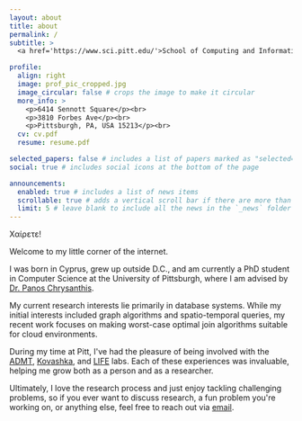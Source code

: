 ```yaml
---
layout: about
title: about
permalink: /
subtitle: >
  <a href='https://www.sci.pitt.edu/'>School of Computing and Information</a>, <a href='https://www.pitt.edu/'>University of Pittsburgh</a>

profile:
  align: right
  image: prof_pic_cropped.jpg
  image_circular: false # crops the image to make it circular
  more_info: >
    <p>6414 Sennott Square</p><br>
    <p>3810 Forbes Ave</p><br>
    <p>Pittsburgh, PA, USA 15213</p><br>
  cv: cv.pdf
  resume: resume.pdf

selected_papers: false # includes a list of papers marked as "selected={true}"
social: true # includes social icons at the bottom of the page

announcements:
  enabled: true # includes a list of news items
  scrollable: true # adds a vertical scroll bar if there are more than 3 news items
  limit: 5 # leave blank to include all the news in the `_news` folder
---
```


Χαίρετε!

Welcome to my little corner of the internet.

I was born in Cyprus, grew up outside D.C., and am currently a PhD student in Computer Science at the University of Pittsburgh, where I am advised by [Dr. Panos Chrysanthis](https://panos.cs.pitt.edu).

My current research interests lie primarily in database systems. While my initial interests included graph algorithms and spatio-temporal queries, my recent work focuses on making worst-case optimal join algorithms suitable for cloud environments.

During my time at Pitt, I've had the pleasure of being involved with the [ADMT](https://db.cs.pitt.edu/group/), [Kovashka](https://people.cs.pitt.edu/~kovashka/), and [LIFE](http://www.lifelab.pitt.edu/) labs.
Each of these experiences was invaluable, helping me grow both as a person and as a researcher.

Ultimately, I love the research process and just enjoy tackling challenging problems, so if you ever want to discuss research, a fun problem you're working on, or anything else, feel free to reach out via [email](mailto:v.sarris@pitt.edu).
